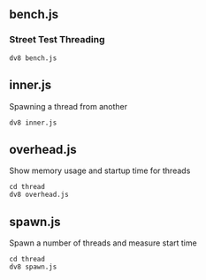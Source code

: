 ## bench.js

### Street Test Threading
```
dv8 bench.js
```

## inner.js

Spawning a thread from another

```
dv8 inner.js
```

## overhead.js

Show memory usage and startup time for threads

```
cd thread
dv8 overhead.js
```

## spawn.js

Spawn a number of threads and measure start time

```
cd thread
dv8 spawn.js
```
